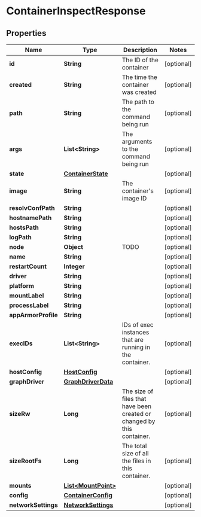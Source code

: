 
# ContainerInspectResponse

## Properties
Name | Type | Description | Notes
------------ | ------------- | ------------- | -------------
**id** | **String** | The ID of the container |  [optional]
**created** | **String** | The time the container was created |  [optional]
**path** | **String** | The path to the command being run |  [optional]
**args** | **List&lt;String&gt;** | The arguments to the command being run |  [optional]
**state** | [**ContainerState**](ContainerState.md) |  |  [optional]
**image** | **String** | The container&#39;s image ID |  [optional]
**resolvConfPath** | **String** |  |  [optional]
**hostnamePath** | **String** |  |  [optional]
**hostsPath** | **String** |  |  [optional]
**logPath** | **String** |  |  [optional]
**node** | **Object** | TODO |  [optional]
**name** | **String** |  |  [optional]
**restartCount** | **Integer** |  |  [optional]
**driver** | **String** |  |  [optional]
**platform** | **String** |  |  [optional]
**mountLabel** | **String** |  |  [optional]
**processLabel** | **String** |  |  [optional]
**appArmorProfile** | **String** |  |  [optional]
**execIDs** | **List&lt;String&gt;** | IDs of exec instances that are running in the container. |  [optional]
**hostConfig** | [**HostConfig**](HostConfig.md) |  |  [optional]
**graphDriver** | [**GraphDriverData**](GraphDriverData.md) |  |  [optional]
**sizeRw** | **Long** | The size of files that have been created or changed by this container.  |  [optional]
**sizeRootFs** | **Long** | The total size of all the files in this container. |  [optional]
**mounts** | [**List&lt;MountPoint&gt;**](MountPoint.md) |  |  [optional]
**config** | [**ContainerConfig**](ContainerConfig.md) |  |  [optional]
**networkSettings** | [**NetworkSettings**](NetworkSettings.md) |  |  [optional]



